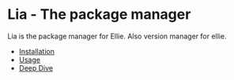 # Lia - The package manager
Lia is the package manager for Ellie. Also version manager for ellie.

- [Installation](./liaInstallation.md)
- [Usage](./liaUsage.md)
- [Deep Dive](./liaDeepDive.md)